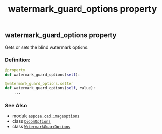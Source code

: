 ﻿---
title: watermark_guard_options property
second_title: Aspose.CAD for Python via .NET API References
description: 
type: docs
weight: 150
url: /python-net/aspose.cad.imageoptions/dicomoptions/watermark_guard_options/
is_root: false
---

## watermark_guard_options property


Gets or sets the blind watermark options.
### Definition:
```python
@property
def watermark_guard_options(self):
    ...
@watermark_guard_options.setter
def watermark_guard_options(self, value):
    ...
```

### See Also
* module [`aspose.cad.imageoptions`](../../)
* class [`DicomOptions`](/cad/python-net/aspose.cad.imageoptions/dicomoptions)
* class [`WatermarkGuardOptions`](/cad/python-net/aspose.cad/watermarkguardoptions)
